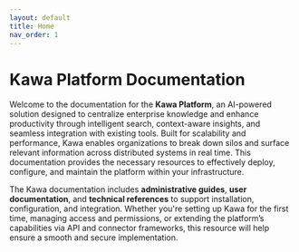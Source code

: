 ```yaml
---
layout: default
title: Home
nav_order: 1
---
```


# Kawa Platform Documentation

Welcome to the documentation for the **Kawa Platform**, an AI-powered solution designed to centralize enterprise knowledge and enhance productivity through intelligent search, context-aware insights, and seamless integration with existing tools. Built for scalability and performance, Kawa enables organizations to break down silos and surface relevant information across distributed systems in real time. This documentation provides the necessary resources to effectively deploy, configure, and maintain the platform within your infrastructure.

The Kawa documentation includes **administrative guides**, **user documentation**, and **technical references** to support installation, configuration, and integration. Whether you're setting up Kawa for the first time, managing access and permissions, or extending the platform’s capabilities via API and connector frameworks, this resource will help ensure a smooth and secure implementation.


